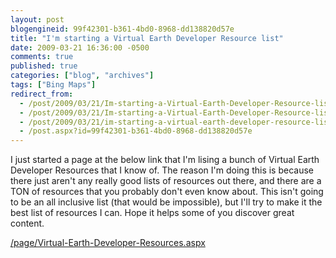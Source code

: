 ```yaml
---
layout: post
blogengineid: 99f42301-b361-4bd0-8968-dd138820d57e
title: "I'm starting a Virtual Earth Developer Resource list"
date: 2009-03-21 16:36:00 -0500
comments: true
published: true
categories: ["blog", "archives"]
tags: ["Bing Maps"]
redirect_from: 
  - /post/2009/03/21/Im-starting-a-Virtual-Earth-Developer-Resource-list.aspx
  - /post/2009/03/21/Im-starting-a-Virtual-Earth-Developer-Resource-list
  - /post/2009/03/21/im-starting-a-virtual-earth-developer-resource-list
  - /post.aspx?id=99f42301-b361-4bd0-8968-dd138820d57e
---
```

<!-- more -->


I just started a page at the below link that I&#39;m lising a bunch of Virtual Earth Developer Resources that I know of. The reason I&#39;m doing this is because there just aren&#39;t any really good lists of resources out there, and there are a TON of resources that you probably don&#39;t even know about. This isn&#39;t going to be an all inclusive list (that would be impossible), but I&#39;ll try to make it the best list of resources I can. Hope it helps some of you discover great content. 

<a href="/page/Virtual-Earth-Developer-Resources.aspx">/page/Virtual-Earth-Developer-Resources.aspx</a>
